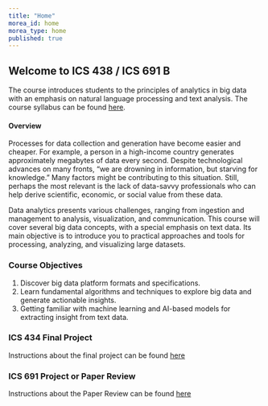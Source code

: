 ```yaml
---
title: "Home"
morea_id: home
morea_type: home
published: true
---
```


## Welcome to ICS 438 / ICS 691 B


The course introduces students to the principles of analytics in big
data with an emphasis on natural language processing and text
analysis. The course syllabus can be found
[here](https://docs.google.com/document/d/1q_o8-Lsown96PpbDHTh9dLxA9T0Gl_j1pISgJYJXuzE).

#### Overview


Processes for data collection and generation have become easier and
cheaper. For example, a person in a high-income country generates
approximately megabytes of data every second. Despite technological
advances on many fronts, “we are drowning in information, but starving
for knowledge.” Many factors might be contributing to this
situation. Still, perhaps the most relevant is the lack of data-savvy
professionals who can help derive scientific, economic, or social
value from these data.

Data analytics presents various challenges, ranging from ingestion and
management to analysis, visualization, and communication. This course
will cover several big data concepts, with a special emphasis on text
data. Its main objective is to introduce you to practical approaches
and tools for processing, analyzing, and visualizing large datasets.



### Course Objectives
1. Discover big data platform formats and specifications.
2. Learn fundamental algorithms and techniques to explore big data and generate actionable insights.
3. Getting familiar with machine learning and AI-based models for extracting insight from text data.




### ICS 434 Final Project
Instructions about the final project can be found [here](https://docs.google.com/document/d/1V9LzRhdqB4Lb7amMmT98HBf8xqy7fK6742nm6e_Nboc/edit?usp=sharing)


### ICS 691 Project or Paper Review
Instructions about the Paper Review can be found [here](https://docs.google.com/document/d/1_5HsSpl81hi3ctchDl7yJPrDPHinXwYMoL-SQdv8X5s/edit?pli=1#)


